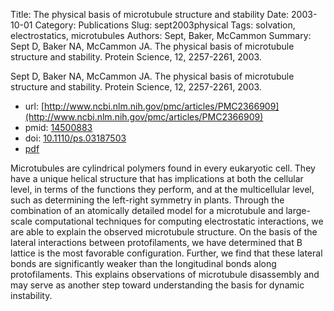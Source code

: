 Title: The physical basis of microtubule structure and stability
Date: 2003-10-01
Category: Publications
Slug: sept2003physical
Tags: solvation, electrostatics, microtubules
Authors: Sept, Baker, McCammon
Summary: Sept D, Baker NA, McCammon JA. The physical basis of microtubule structure and stability. Protein Science, 12, 2257-2261, 2003. 

Sept D, Baker NA, McCammon JA. The physical basis of microtubule structure and stability. Protein Science, 12, 2257-2261, 2003. 

* url: [http://www.ncbi.nlm.nih.gov/pmc/articles/PMC2366909](http://www.ncbi.nlm.nih.gov/pmc/articles/PMC2366909)
* pmid: [14500883](14500883)
* doi: [10.1110/ps.03187503](10.1110/ps.03187503)
* [pdf](http://sobolevnrm.github.io/papers/sept2003physical.pdf)

Microtubules are cylindrical polymers found in every eukaryotic cell. They have a unique helical structure that has implications at both the cellular level, in terms of the functions they perform, and at the multicellular level, such as determining the left-right symmetry in plants. Through the combination of an atomically detailed model for a microtubule and large-scale computational techniques for computing electrostatic interactions, we are able to explain the observed microtubule structure. On the basis of the lateral interactions between protofilaments, we have determined that B lattice is the most favorable configuration. Further, we find that these lateral bonds are significantly weaker than the longitudinal bonds along protofilaments. This explains observations of microtubule disassembly and may serve as another step toward understanding the basis for dynamic instability.
